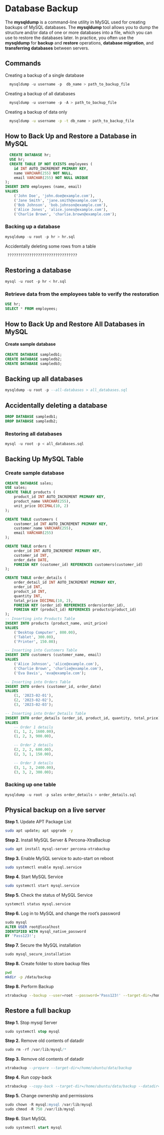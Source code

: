 # Database Backup
The **mysqldump** is a command-line utility in MySQL used for creating backups of MySQL databases.
The **mysqldump** tool allows you to dump the structure and/or data of one or more databases into a file, which you can use to restore the databases later.
In practice, you often use the **mysqldump** for **backup** and **restore** operations, **database migration**, and **transferring databases** between servers.

## Commands

Creating a backup of a single database

```sql
  mysqldump -u username -p  db_name > path_to_backup_file
```

Creating a backup of all databases

```sql
  mysqldump -u username -p -A > path_to_backup_file
```

Creating a backup of data only

```bash
  mysqldump -u username -p -t db_name > path_to_backup_file
```

## How to Back Up and Restore a Database in MySQL

```sql
  CREATE DATABASE hr;
  USE hr;
  CREATE TABLE IF NOT EXISTS employees (
    id INT AUTO_INCREMENT PRIMARY KEY,
    name VARCHAR(255) NOT NULL,
    email VARCHAR(255) NOT NULL UNIQUE
);
INSERT INTO employees (name, email) 
VALUES
    ('John Doe', 'john.doe@example.com'),
    ('Jane Smith', 'jane.smith@example.com'),
    ('Bob Johnson', 'bob.johnson@example.com'),
    ('Alice Jones', 'alice.jones@example.com'),
    ('Charlie Brown', 'charlie.brown@example.com');
```
### Backing up a database
```sql
mysqldump -u root -p hr > hr.sql
```
Accidentally deleting some rows from a table
```sql
 ????????????????????????????????
```
## Restoring a database
```sql
mysql -u root -p hr < hr.sql
```
### Retrieve data from the employees table to verify the restoration
```sql
USE hr;
SELECT * FROM employees;
```
## How to Back Up and Restore All Databases in MySQL
#### Create sample database
```sql
CREATE DATABASE sampledb1;
CREATE DATABASE sampledb2;
CREATE DATABASE sampledb3;
```
## Backing up all databases
```sql
mysqldump -u root -p --all-databases > all_databases.sql
```
## Accidentally deleting a database
```sql
DROP DATABASE sampledb1;
DROP DATABASE sampledb2;
```
### Restoring all databases
```sql
mysql -u root -p < all_databases.sql
```
## Backing Up MySQL Table
### Create sample database
```sql
CREATE DATABASE sales;
USE sales;
CREATE TABLE products (
    product_id INT AUTO_INCREMENT PRIMARY KEY,
    product_name VARCHAR(255),
    unit_price DECIMAL(10, 2)
);

CREATE TABLE customers (
    customer_id INT AUTO_INCREMENT PRIMARY KEY,
    customer_name VARCHAR(255),
    email VARCHAR(255)
);

CREATE TABLE orders (
    order_id INT AUTO_INCREMENT PRIMARY KEY,
    customer_id INT,
    order_date DATE,
    FOREIGN KEY (customer_id) REFERENCES customers(customer_id)
);

CREATE TABLE order_details (
    order_detail_id INT AUTO_INCREMENT PRIMARY KEY,
    order_id INT,
    product_id INT,
    quantity INT,
    total_price DECIMAL(10, 2),
    FOREIGN KEY (order_id) REFERENCES orders(order_id),
    FOREIGN KEY (product_id) REFERENCES products(product_id)
);
-- Inserting into Products Table
INSERT INTO products (product_name, unit_price)
VALUES
    ('Desktop Computer', 800.00),
    ('Tablet', 300.00),
    ('Printer', 150.00);

-- Inserting into Customers Table
INSERT INTO customers (customer_name, email)
VALUES
    ('Alice Johnson', 'alice@example.com'),
    ('Charlie Brown', 'charlie@example.com'),
    ('Eva Davis', 'eva@example.com');

-- Inserting into Orders Table
INSERT INTO orders (customer_id, order_date)
VALUES
    (1, '2023-02-01'),
    (2, '2023-02-02'),
    (3, '2023-02-03');

-- Inserting into Order_Details Table
INSERT INTO order_details (order_id, product_id, quantity, total_price)
VALUES
    -- Order 1 details
    (1, 1, 2, 1600.00),
    (1, 2, 3, 900.00),

    -- Order 2 details
    (2, 2, 2, 600.00),
    (2, 3, 1, 150.00),

    -- Order 3 details
    (3, 1, 3, 2400.00),
    (3, 3, 2, 300.00);
```
### Backing up one table
```sql
mysqldump -u root -p sales order_details > order_details.sql
```
## Physical backup on a live server
**Step 1.** Update APT Package List
```bash
sudo apt update; apt upgrade -y
```
**Step 2.** Install MySQL Server & Percona-XtraBackup
```bash
sudo apt install mysql-server percona-xtrabackup
```
**Step 3.** Enable MySQL service to auto-start on reboot
```bash
sudo systemctl enable mysql.service
```
**Step 4.** Start MySQL Service
```bash
sudo systemctl start mysql.service
```
**Step 5.** Check the status of MySQL Service
```bash
systemctl status mysql.service
```
**Step 6.** Log in to MySQL and change the root’s password
```sql
sudo mysql
ALTER USER root@localhost 
IDENTIFIED WITH mysql_native_password  
BY 'Pass123!';
```
**Step 7.** Secure the MySQL installation
```sql
sudo mysql_secure_installation
```
**Step 8.** Create folder to store backup files
```bash
pwd
mkdir -p /data/backup
```
**Step 8.** Perform Backup
```bash
xtrabackup --backup --user=root --password='Pass123!' --target-dir=/home/ubuntu/data/backup
```
## Restore a full backup
**Step 1.** Stop mysql Server
```sql
sudo systemctl stop mysql
```
**Step 2.** Remove old contents of datadir
```sql
sudo rm -rf /var/lib/mysql/*
```
**Step 3.** Remove old contents of datadir
```sql
xtrabackup --prepare --target-dir=/home/ubuntu/data/backup
```
**Step 4.** Run copy-back 
```sql
xtrabackup --copy-back --target-dir=/home/ubuntu/data/backup --datadir=/var/lib/mysql
```
**Step 5.** Change ownership and permissions
```sql
sudo chown -R mysql:mysql /var/lib/mysql
sudo chmod -R 750 /var/lib/mysql
```
**Step 6.** Start MySQL
```sql
sudo systemctl start mysql
```
